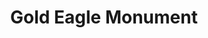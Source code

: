 ---
pid: fs10
title: Gold Eagle Monument
location_transcription: 
coordinates: "[-75.163580785726, 39.952393525389]"
zipcode: '19138'
gen_neighborhood: Northwest Philadelphia
neighborhood: West Oak Lane
outside_phl: 
age: '8'
age_range: 6-13
instagram: 
image_file_name: fs_10.jpg
proposal_transcription: The eagle will be made of gold. It will have one leg up and
  one leg down on its stoop. Its wings will be open like its flying. It will represent
  freedom.
topic: Freedom
topic_summary: '0'
type: Other No Form
keywords_other: 
credit: Xavier
image_labels: 
twitter: 
facebook: 
permalink: "/monuments/fs10/"
layout: item-page
---